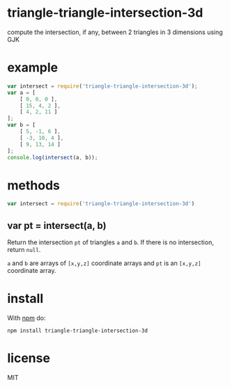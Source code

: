 # triangle-triangle-intersection-3d

compute the intersection, if any, between 2 triangles in 3 dimensions
using GJK

[0]: http://www.cs.sjsu.edu/faculty/pollett/masters/Semesters/Spring12/josh/GJK.html

# example

``` js
var intersect = require('triangle-triangle-intersection-3d');
var a = [
    [ 0, 0, 0 ],
    [ 15, 4, 2 ],
    [ 4, 2, 11 ]
];
var b = [
    [ 5, -1, 6 ],
    [ -3, 10, 4 ],
    [ 9, 13, 14 ]
];
console.log(intersect(a, b));
```

# methods

``` js
var intersect = require('triangle-triangle-intersection-3d')
```

## var pt = intersect(a, b)

Return the intersection `pt` of triangles `a` and `b`.
If there is no intersection, return `null`.

`a` and `b` are arrays of `[x,y,z]` coordinate arrays
and `pt` is an `[x,y,z]` coordinate array.

# install

With [npm](https://npmjs.org) do:

```
npm install triangle-triangle-intersection-3d
```

# license

MIT
